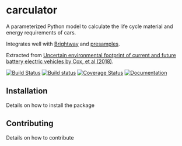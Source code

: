 # carculator

A parameterized Python model to calculate the life cycle material and energy requirements of cars.

Integrates well with [Brightway](https://brightwaylca.org/) and [presamples](https://github.com/PascalLesage/brightway2-presamples).

Extracted from [Uncertain environmental footprint of current and future battery electric vehicles by Cox, et al (2018)](https://pubs.acs.org/doi/abs/10.1021/acs.est.8b00261).

[![Build Status](https://travis-ci.org/romainsacchi/carculator.svg?branch=master)](https://travis-ci.org/romainsacchi/carculator) [![Build status](https://ci.appveyor.com/api/projects/status/github/romainsacchi/coarse?svg=true)](https://ci.appveyor.com/project/romainsacchi/coarse) [![Coverage Status](https://coveralls.io/repos/github/romainsacchi/carculator/badge.svg?branch=master)](https://coveralls.io/github/romainsacchi/carculator?branch=master) [![Documentation](https://readthedocs.org/projects/coarse_lci/badge/?version=latest)](https://coarse-lci.readthedocs.io/en/latest/)

## Installation

Details on how to install the package

## Contributing

Details on how to contribute

